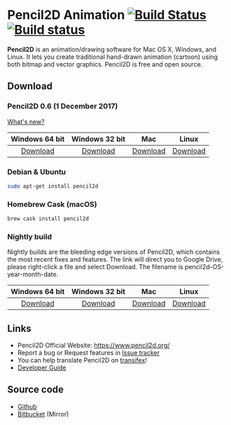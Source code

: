 

# Pencil2D Animation [![Build Status](https://travis-ci.org/AnimationNerds/pencil.svg?branch=master)](https://travis-ci.org/AnimationNerds/pencil) [![Build status](https://ci.appveyor.com/api/projects/status/80lc864m2h0n7ixj?svg=true)](https://ci.appveyor.com/project/Droobledores/pencil)

**Pencil2D** is an animation/drawing software for Mac OS X, Windows, and Linux. It lets you create traditional hand-drawn animation (cartoon) using both bitmap and vector graphics. Pencil2D is free and open source.

## Download ###

### Pencil2D 0.6  (1 December 2017)

[What's new?](https://www.pencil2d.org/2017/12/introducing-pencil2d-0.6.html)

| Windows 64 bit   | Windows 32 bit    | Mac             | Linux             |
| :--------------: | :---------------: | :-------------: | :---------------: |
| [Download][0]    | [Download][1]     | [Download][2]   | [Download][3]     |

[0]: https://github.com/AnimationNerds/pencil/releases/latest
[1]: https://github.com/AnimationNerds/pencil/releases/latest
[2]: https://github.com/AnimationNerds/pencil/releases/latest
[3]: https://github.com/AnimationNerds/pencil/releases/latest

### Debian & Ubuntu

```bash    
sudo apt-get install pencil2d
```

### Homebrew Cask (macOS)

```bash
brew cask install pencil2d
```

### Nightly build

Nightly builds are the bleeding edge versions of Pencil2D, which contains the most recent fixes and features.
The link will direct you to Google Drive, please right-click a file and select Download. The filename is pencil2d-OS-year-month-date.

| Windows 64 bit   | Windows 32 bit    | Mac             | Linux             |
| :--------------: | :---------------: | :-------------: | :---------------: |
| [Download][4]    | [Download][5]     | [Download][6]   | [Download][7]     |

[4]: https://goo.gl/ZaYAtw
[5]: https://goo.gl/cKbtgM
[6]: https://goo.gl/WrAVu9
[7]: https://goo.gl/9TzYRV

## Links

* Pencil2D Official Website: <https://www.pencil2d.org/>
* Report a bug or Request features in [Issue tracker](https://github.com/AnimationNerds/pencil/issues)
* You can help translate Pencil2D on [transifex](https://www.transifex.com/pencil2d/)!
* [Developer Guide](https://github.com/pencil2d/pencil/wiki)

## Source code

* [Github](https://github.com/AnimationNerds/pencil)
* [Bitbucket](https://bitbucket.org/chchwy/pencil2d) (Mirror)

